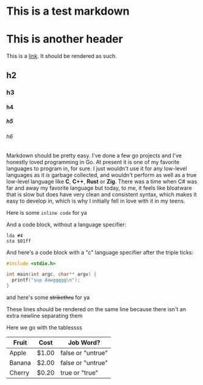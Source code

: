 # This is a test markdown

This is another header
===

This is a [link](https://tplewe.com). It should be rendered as such.

## h2
### h3
#### h4
##### h5
###### h6

Markdown should be pretty easy. I've done a few go projects and I've honestly loved programming in Go. At present it is one of my favorite languages to program in, for sure. I just wouldn't use it for any low-level languages as it _is_ garbage collected, and wouldn't perform as well as a true low-level language like **C**, **C++**, **Rust** or **Zig**. There was a time when C# was far and away my favorite language but today, to me, it feels like bloatware that is slow but does have very clean and consistent syntax, which makes it easy to develop in, which is why I initially fell in love with it in my teens.

Here is some `inline code` for ya

And a code block, without a language specifier:
```
lda #4
sta $01ff
```

And here's a code block with a "c" language specifier after the triple ticks:
```c
#include <stdio.h>

int main(int argc, char** argv) {
  printf("sup dawggggg\n");
}
```

and here's some ~~strikethru~~ for ya

These lines
 should be rendered
 on the same line
 because there isn't an extra newline
 separating them


Here we go with the tablessss

|Fruit|Cost|Job Word?|
| -- | -- | -- |
|Apple|$1.00|false or "untrue"|
|Banana|$2.00|false or "untrue"|
|Cherry|$0.20|true or "true"|

